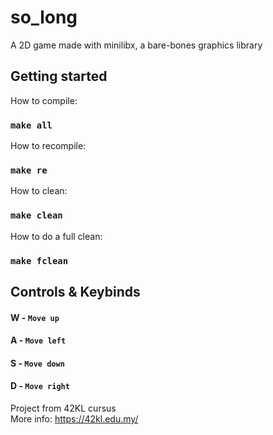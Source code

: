 # so_long
A 2D game made with minilibx, a bare-bones graphics library

## Getting started
How to compile:
### `make all`

How to recompile:
### `make re`

How to clean:
### `make clean`

How to do a full clean:
### `make fclean`

## Controls & Keybinds
#### W - `Move up`
#### A - `Move left`
#### S - `Move down`
#### D - `Move right`

Project from 42KL cursus \
More info: https://42kl.edu.my/
